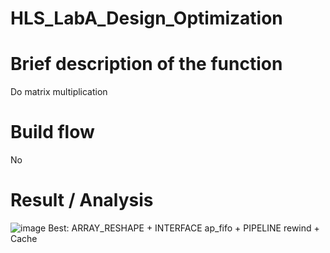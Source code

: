 # HLS_LabA_Design_Optimization

# Brief description of  the function
Do matrix multiplication
# Build flow
No
# Result / Analysis
![image](https://user-images.githubusercontent.com/43834469/160424293-e0f63060-ee62-4d64-ac56-0fd01b3d4cff.png)
Best: ARRAY_RESHAPE + INTERFACE ap_fifo + PIPELINE rewind + Cache
